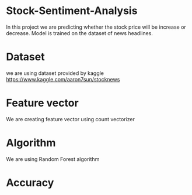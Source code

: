# Stock-Sentiment-Analysis
 
In this project we are predicting whether the stock price will be increase or decrease. Model is trained on the dataset of news headlines.
# Dataset
we are using dataset provided by kaggle https://www.kaggle.com/aaron7sun/stocknews
# Feature vector
We are creating feature vector using count vectorizer 
# Algorithm
We are using Random Forest algorithm 
# Accuracy

